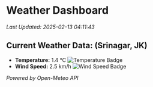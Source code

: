 
# Weather Dashboard

_Last Updated: 2025-02-13 04:11:43_

## Current Weather Data: (Srinagar, JK)
- **Temperature:** 1.4 °C ![Temperature Badge](https://img.shields.io/badge/Temperature-Low%20Temp-blue)
- **Wind Speed:** 2.5 km/h ![Wind Speed Badge](https://img.shields.io/badge/Wind%20Speed-Light%20Wind-blue)

*Powered by Open-Meteo API*
